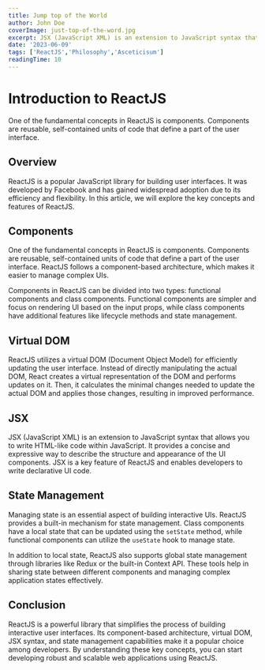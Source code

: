 ```yaml
---
title: Jump top of the World
author: John Doe
coverImage: just-top-of-the-word.jpg
excerpt: JSX (JavaScript XML) is an extension to JavaScript syntax that allows you to write HTML-like code within JavaScript. It provides a concise and expressive way to describe the structure and appearance of the UI components.
date: '2023-06-09'
tags: ['ReactJS','Philosophy','Asceticisum']
readingTime: 10
---
```


# Introduction to ReactJS

One of the fundamental concepts in ReactJS is components. Components are reusable, self-contained units of code that define a part of the user interface.

## Overview

ReactJS is a popular JavaScript library for building user interfaces. It was developed by Facebook and has gained widespread adoption due to its efficiency and flexibility. In this article, we will explore the key concepts and features of ReactJS.

## Components

One of the fundamental concepts in ReactJS is components. Components are reusable, self-contained units of code that define a part of the user interface. ReactJS follows a component-based architecture, which makes it easier to manage complex UIs.

Components in ReactJS can be divided into two types: functional components and class components. Functional components are simpler and focus on rendering UI based on the input props, while class components have additional features like lifecycle methods and state management.

## Virtual DOM

ReactJS utilizes a virtual DOM (Document Object Model) for efficiently updating the user interface. Instead of directly manipulating the actual DOM, React creates a virtual representation of the DOM and performs updates on it. Then, it calculates the minimal changes needed to update the actual DOM and applies those changes, resulting in improved performance.

## JSX

JSX (JavaScript XML) is an extension to JavaScript syntax that allows you to write HTML-like code within JavaScript. It provides a concise and expressive way to describe the structure and appearance of the UI components. JSX is a key feature of ReactJS and enables developers to write declarative UI code.

## State Management

Managing state is an essential aspect of building interactive UIs. ReactJS provides a built-in mechanism for state management. Class components have a local state that can be updated using the `setState` method, while functional components can utilize the `useState` hook to manage state.

In addition to local state, ReactJS also supports global state management through libraries like Redux or the built-in Context API. These tools help in sharing state between different components and managing complex application states effectively.

## Conclusion

ReactJS is a powerful library that simplifies the process of building interactive user interfaces. Its component-based architecture, virtual DOM, JSX syntax, and state management capabilities make it a popular choice among developers. By understanding these key concepts, you can start developing robust and scalable web applications using ReactJS.
